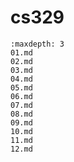 # cs329

```{toctree}
:maxdepth: 3
01.md
02.md
03.md
04.md
05.md
06.md
07.md
08.md
09.md
10.md
11.md
12.md
```

